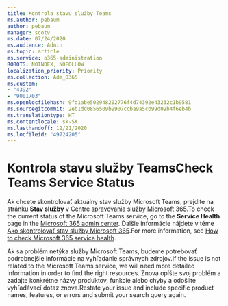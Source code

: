 ```yaml
---
title: Kontrola stavu služby Teams
ms.author: pebaum
author: pebaum
manager: scotv
ms.date: 07/24/2020
ms.audience: Admin
ms.topic: article
ms.service: o365-administration
ROBOTS: NOINDEX, NOFOLLOW
localization_priority: Priority
ms.collection: Adm_O365
ms.custom:
- "4392"
- "9001703"
ms.openlocfilehash: 9fd1abe502948202776f4d74392e43232c1b9581
ms.sourcegitcommit: 2eb1dd0856509b9907ccba9a5cb99d09b4f6eb4b
ms.translationtype: HT
ms.contentlocale: sk-SK
ms.lasthandoff: 12/21/2020
ms.locfileid: "49724205"
---
```

# <a name="check-teams-service-status"></a><span data-ttu-id="6afa9-102">Kontrola stavu služby Teams</span><span class="sxs-lookup"><span data-stu-id="6afa9-102">Check Teams Service Status</span></span>

<span data-ttu-id="6afa9-103">Ak chcete skontrolovať aktuálny stav služby Microsoft Teams, prejdite na stránku **Stav služby** v [Centre spravovania služby Microsoft 365](https://go.microsoft.com/fwlink/p/?linkid=2024339).</span><span class="sxs-lookup"><span data-stu-id="6afa9-103">To check the current status of the Microsoft Teams service, go to the **Service Health** page in the [Microsoft 365 admin center](https://go.microsoft.com/fwlink/p/?linkid=2024339).</span></span> <span data-ttu-id="6afa9-104">Ďalšie informácie nájdete v téme [Ako skontrolovať stav služby Microsoft 365](https://docs.microsoft.com/office365/enterprise/view-service-health).</span><span class="sxs-lookup"><span data-stu-id="6afa9-104">For more information, see [How to check Microsoft 365 service health](https://docs.microsoft.com/office365/enterprise/view-service-health).</span></span>

<span data-ttu-id="6afa9-105">Ak sa problém netýka služby Microsoft Teams, budeme potrebovať podrobnejšie informácie na vyhľadanie správnych zdrojov.</span><span class="sxs-lookup"><span data-stu-id="6afa9-105">If the issue is not related to the Microsoft Teams service, we will need more detailed information in order to find the right resources.</span></span> <span data-ttu-id="6afa9-106">Znova opíšte svoj problém a zadajte konkrétne názvy produktov, funkcie alebo chyby a odošlite vyhľadávací dotaz znova.</span><span class="sxs-lookup"><span data-stu-id="6afa9-106">Restate your issue and include specific product names, features, or errors and submit your search query again.</span></span>
